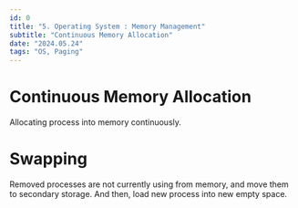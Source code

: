 ```yaml
---
id: 0
title: "5. Operating System : Memory Management"
subtitle: "Continuous Memory Allocation"
date: "2024.05.24"
tags: "OS, Paging"
---
```

# Continuous Memory Allocation
Allocating process into memory continuously.

# Swapping
Removed processes are not currently using from memory, and move them to secondary storage. And then, load new process into new empty space.


